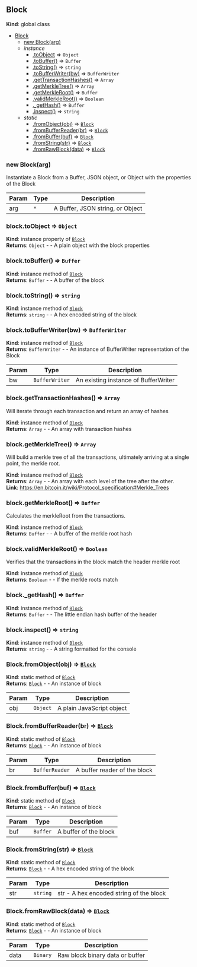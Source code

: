 <a name="Block"></a>

## Block
**Kind**: global class  

* [Block](#Block)
    * [new Block(arg)](#new_Block_new)
    * _instance_
        * [.toObject](#Block+toObject) ⇒ <code>Object</code>
        * [.toBuffer()](#Block+toBuffer) ⇒ <code>Buffer</code>
        * [.toString()](#Block+toString) ⇒ <code>string</code>
        * [.toBufferWriter(bw)](#Block+toBufferWriter) ⇒ <code>BufferWriter</code>
        * [.getTransactionHashes()](#Block+getTransactionHashes) ⇒ <code>Array</code>
        * [.getMerkleTree()](#Block+getMerkleTree) ⇒ <code>Array</code>
        * [.getMerkleRoot()](#Block+getMerkleRoot) ⇒ <code>Buffer</code>
        * [.validMerkleRoot()](#Block+validMerkleRoot) ⇒ <code>Boolean</code>
        * [._getHash()](#Block+_getHash) ⇒ <code>Buffer</code>
        * [.inspect()](#Block+inspect) ⇒ <code>string</code>
    * _static_
        * [.fromObject(obj)](#Block.fromObject) ⇒ <code>[Block](#Block)</code>
        * [.fromBufferReader(br)](#Block.fromBufferReader) ⇒ <code>[Block](#Block)</code>
        * [.fromBuffer(buf)](#Block.fromBuffer) ⇒ <code>[Block](#Block)</code>
        * [.fromString(str)](#Block.fromString) ⇒ <code>[Block](#Block)</code>
        * [.fromRawBlock(data)](#Block.fromRawBlock) ⇒ <code>[Block](#Block)</code>

<a name="new_Block_new"></a>

### new Block(arg)
Instantiate a Block from a Buffer, JSON object, or Object with
the properties of the Block


| Param | Type | Description |
| --- | --- | --- |
| arg | <code>\*</code> | A Buffer, JSON string, or Object |

<a name="Block+toObject"></a>

### block.toObject ⇒ <code>Object</code>
**Kind**: instance property of <code>[Block](#Block)</code>  
**Returns**: <code>Object</code> - - A plain object with the block properties  
<a name="Block+toBuffer"></a>

### block.toBuffer() ⇒ <code>Buffer</code>
**Kind**: instance method of <code>[Block](#Block)</code>  
**Returns**: <code>Buffer</code> - - A buffer of the block  
<a name="Block+toString"></a>

### block.toString() ⇒ <code>string</code>
**Kind**: instance method of <code>[Block](#Block)</code>  
**Returns**: <code>string</code> - - A hex encoded string of the block  
<a name="Block+toBufferWriter"></a>

### block.toBufferWriter(bw) ⇒ <code>BufferWriter</code>
**Kind**: instance method of <code>[Block](#Block)</code>  
**Returns**: <code>BufferWriter</code> - - An instance of BufferWriter representation of the Block  

| Param | Type | Description |
| --- | --- | --- |
| bw | <code>BufferWriter</code> | An existing instance of BufferWriter |

<a name="Block+getTransactionHashes"></a>

### block.getTransactionHashes() ⇒ <code>Array</code>
Will iterate through each transaction and return an array of hashes

**Kind**: instance method of <code>[Block](#Block)</code>  
**Returns**: <code>Array</code> - - An array with transaction hashes  
<a name="Block+getMerkleTree"></a>

### block.getMerkleTree() ⇒ <code>Array</code>
Will build a merkle tree of all the transactions, ultimately arriving at
a single point, the merkle root.

**Kind**: instance method of <code>[Block](#Block)</code>  
**Returns**: <code>Array</code> - - An array with each level of the tree after the other.  
**Link**: https://en.bitcoin.it/wiki/Protocol_specification#Merkle_Trees  
<a name="Block+getMerkleRoot"></a>

### block.getMerkleRoot() ⇒ <code>Buffer</code>
Calculates the merkleRoot from the transactions.

**Kind**: instance method of <code>[Block](#Block)</code>  
**Returns**: <code>Buffer</code> - - A buffer of the merkle root hash  
<a name="Block+validMerkleRoot"></a>

### block.validMerkleRoot() ⇒ <code>Boolean</code>
Verifies that the transactions in the block match the header merkle root

**Kind**: instance method of <code>[Block](#Block)</code>  
**Returns**: <code>Boolean</code> - - If the merkle roots match  
<a name="Block+_getHash"></a>

### block._getHash() ⇒ <code>Buffer</code>
**Kind**: instance method of <code>[Block](#Block)</code>  
**Returns**: <code>Buffer</code> - - The little endian hash buffer of the header  
<a name="Block+inspect"></a>

### block.inspect() ⇒ <code>string</code>
**Kind**: instance method of <code>[Block](#Block)</code>  
**Returns**: <code>string</code> - - A string formatted for the console  
<a name="Block.fromObject"></a>

### Block.fromObject(obj) ⇒ <code>[Block](#Block)</code>
**Kind**: static method of <code>[Block](#Block)</code>  
**Returns**: <code>[Block](#Block)</code> - - An instance of block  

| Param | Type | Description |
| --- | --- | --- |
| obj | <code>Object</code> | A plain JavaScript object |

<a name="Block.fromBufferReader"></a>

### Block.fromBufferReader(br) ⇒ <code>[Block](#Block)</code>
**Kind**: static method of <code>[Block](#Block)</code>  
**Returns**: <code>[Block](#Block)</code> - - An instance of block  

| Param | Type | Description |
| --- | --- | --- |
| br | <code>BufferReader</code> | A buffer reader of the block |

<a name="Block.fromBuffer"></a>

### Block.fromBuffer(buf) ⇒ <code>[Block](#Block)</code>
**Kind**: static method of <code>[Block](#Block)</code>  
**Returns**: <code>[Block](#Block)</code> - - An instance of block  

| Param | Type | Description |
| --- | --- | --- |
| buf | <code>Buffer</code> | A buffer of the block |

<a name="Block.fromString"></a>

### Block.fromString(str) ⇒ <code>[Block](#Block)</code>
**Kind**: static method of <code>[Block](#Block)</code>  
**Returns**: <code>[Block](#Block)</code> - - A hex encoded string of the block  

| Param | Type | Description |
| --- | --- | --- |
| str | <code>string</code> | str - A hex encoded string of the block |

<a name="Block.fromRawBlock"></a>

### Block.fromRawBlock(data) ⇒ <code>[Block](#Block)</code>
**Kind**: static method of <code>[Block](#Block)</code>  
**Returns**: <code>[Block](#Block)</code> - - An instance of block  

| Param | Type | Description |
| --- | --- | --- |
| data | <code>Binary</code> | Raw block binary data or buffer |

